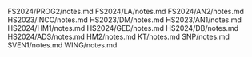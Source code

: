 FS2024/PROG2/notes.md
FS2024/LA/notes.md
FS2024/AN2/notes.md
HS2023/INCO/notes.md
HS2023/DM/notes.md
HS2023/AN1/notes.md
HS2024/HM1/notes.md
HS2024/GED/notes.md
HS2024/DB/notes.md
HS2024/ADS/notes.md
HM2/notes.md
KT/notes.md
SNP/notes.md
SVEN1/notes.md
WING/notes.md